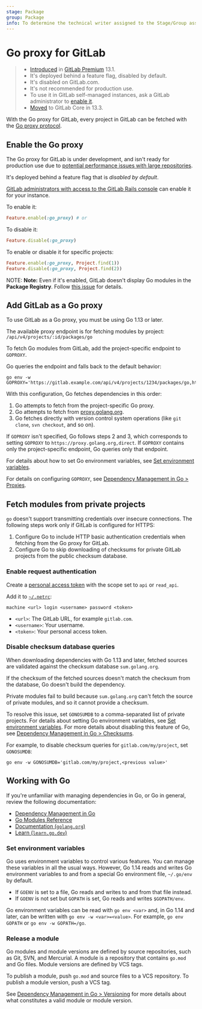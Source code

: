 ```yaml
---
stage: Package
group: Package
info: To determine the technical writer assigned to the Stage/Group associated with this page, see https://about.gitlab.com/handbook/engineering/ux/technical-writing/#designated-technical-writers
---
```


# Go proxy for GitLab

> - [Introduced](https://gitlab.com/gitlab-org/gitlab/-/issues/27376) in [GitLab Premium](https://about.gitlab.com/pricing/) 13.1.
> - It's deployed behind a feature flag, disabled by default.
> - It's disabled on GitLab.com.
> - It's not recommended for production use.
> - To use it in GitLab self-managed instances, ask a GitLab administrator to [enable it](#enable-the-go-proxy).
> - [Moved](https://gitlab.com/gitlab-org/gitlab/-/issues/221259) to GitLab Core in 13.3.

With the Go proxy for GitLab, every project in GitLab can be fetched with the
[Go proxy protocol](https://proxy.golang.org/).

## Enable the Go proxy

The Go proxy for GitLab is under development, and isn't ready for production use
due to [potential performance issues with large repositories](https://gitlab.com/gitlab-org/gitlab/-/issues/218083).

It's deployed behind a feature flag that is _disabled by default_.

[GitLab administrators with access to the GitLab Rails console](../../../administration/feature_flags.md)
can enable it for your instance.

To enable it:

```ruby
Feature.enable(:go_proxy) # or
```

To disable it:

```ruby
Feature.disable(:go_proxy)
```

To enable or disable it for specific projects:

```ruby
Feature.enable(:go_proxy, Project.find(1))
Feature.disable(:go_proxy, Project.find(2))
```

NOTE: **Note:**
Even if it's enabled, GitLab doesn't display Go modules in the **Package Registry**.
Follow [this issue](https://gitlab.com/gitlab-org/gitlab/-/issues/213770) for
details.

## Add GitLab as a Go proxy

To use GitLab as a Go proxy, you must be using Go 1.13 or later.

The available proxy endpoint is for fetching modules by project: `/api/v4/projects/:id/packages/go`

To fetch Go modules from GitLab, add the project-specific endpoint to `GOPROXY`.

Go queries the endpoint and falls back to the default behavior:

```shell
go env -w GOPROXY='https://gitlab.example.com/api/v4/projects/1234/packages/go,https://proxy.golang.org,direct'
```

With this configuration, Go fetches dependencies in this order:

1. Go attempts to fetch from the project-specific Go proxy.
1. Go attempts to fetch from [proxy.golang.org](https://proxy.golang.org).
1. Go fetches directly with version control system operations (like `git clone`,
   `svn checkout`, and so on).

If `GOPROXY` isn't specified, Go follows steps 2 and 3, which corresponds to
setting `GOPROXY` to `https://proxy.golang.org,direct`. If `GOPROXY`
contains only the project-specific endpoint, Go queries only that endpoint.

For details about how to set Go environment variables, see
[Set environment variables](#set-environment-variables).

For details on configuring `GOPROXY`, see
[Dependency Management in Go > Proxies](../../../development/go_guide/dependencies.md#proxies).

## Fetch modules from private projects

`go` doesn't support transmitting credentials over insecure connections. The
following steps work only if GitLab is configured for HTTPS:

1. Configure Go to include HTTP basic authentication credentials when fetching
   from the Go proxy for GitLab.
1. Configure Go to skip downloading of checksums for private GitLab projects
   from the public checksum database.

### Enable request authentication

Create a [personal access token](../../profile/personal_access_tokens.md) with
the scope set to `api` or `read_api`. 

Add it to [`~/.netrc`](https://ec.haxx.se/usingcurl/usingcurl-netrc):

```shell
machine <url> login <username> password <token>
```

- `<url>`: The GitLab URL, for example `gitlab.com`.
- `<username>`: Your username.
- `<token>`: Your personal access token.

### Disable checksum database queries

When downloading dependencies with Go 1.13 and later, fetched sources are
validated against the checksum database `sum.golang.org`.

If the checksum of the fetched sources doesn't match the checksum from the
database, Go doesn't build the dependency. 

Private modules fail to build because `sum.golang.org` can't fetch the source
of private modules, and so it cannot provide a checksum.

To resolve this issue, set `GONOSUMDB` to a comma-separated list of private
projects. For details about setting Go environment variables, see
[Set environment variables](#set-environment-variables). For more details about
disabling this feature of Go, see
[Dependency Management in Go > Checksums](../../../development/go_guide/dependencies.md#checksums).

For example, to disable checksum queries for `gitlab.com/my/project`, set
`GONOSUMDB`:

```shell
go env -w GONOSUMDB='gitlab.com/my/project,<previous value>'
```

## Working with Go

If you're unfamiliar with managing dependencies in Go, or Go in general, review
the following documentation:

- [Dependency Management in Go](../../../development/go_guide/dependencies.md)
- [Go Modules Reference](https://golang.org/ref/mod)
- [Documentation (`golang.org`)](https://golang.org/doc/)
- [Learn (`learn.go.dev`)](https://learn.go.dev/)

### Set environment variables

Go uses environment variables to control various features. You can manage these
variables in all the usual ways. However, Go 1.14 reads and writes Go
environment variables to and from a special Go environment file, `~/.go/env` by
default.

- If `GOENV` is set to a file, Go reads and writes to and from that file instead.
- If `GOENV` is not set but `GOPATH` is set, Go reads and writes `$GOPATH/env`.

Go environment variables can be read with `go env <var>` and, in Go 1.14 and
later, can be written with `go env -w <var>=<value>`. For example,
`go env GOPATH` or `go env -w GOPATH=/go`.

### Release a module

Go modules and module versions are defined by source repositories, such as Git,
SVN, and Mercurial. A module is a repository that contains `go.mod` and Go
files. Module versions are defined by VCS tags.

To publish a module, push `go.mod` and source files to a VCS repository. To
publish a module version, push a VCS tag.

See [Dependency Management in Go > Versioning](../../../development/go_guide/dependencies.md#versioning)
for more details about what constitutes a valid module or module version.
